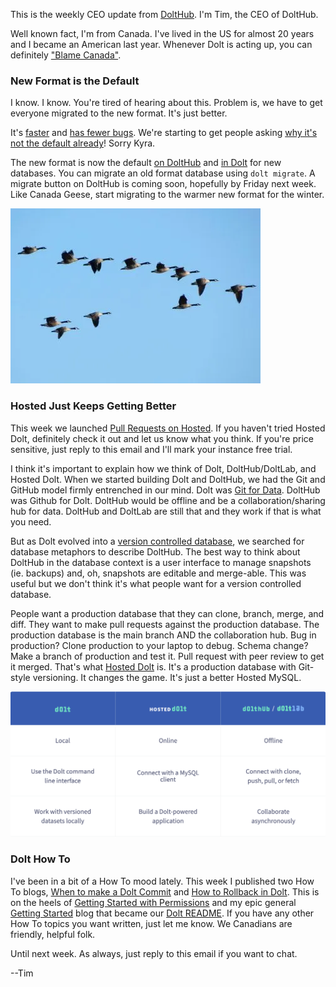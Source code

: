 This is the weekly CEO update from [DoltHub](https://www.dolthub.com/). I'm Tim, the CEO of DoltHub. 

Well known fact, I'm from Canada. I've lived in the US for almost 20 years and I became an American last year. Whenever Dolt is acting up, you can definitely ["Blame Canada"](https://www.youtube.com/watch?v=bOR38552MJA).

### New Format is the Default

I know. I know. You're tired of hearing about this. Problem is, we have to get everyone migrated to the new format. It's just better. 

It's [faster](https://docs.dolthub.com/sql-reference/benchmarks/latency) and [has fewer bugs](https://github.com/dolthub/dolt/issues/4419). We're starting to get people asking [why it's not the default already](https://github.com/dolthub/dolt/issues/4419#issuecomment-1261527471)! Sorry Kyra.

The new format is now the default [on DoltHub](https://www.dolthub.com/blog/2022-09-19-new-format-dolthub/) and [in Dolt](https://www.dolthub.com/blog/2022-09-30-new-format-default/) for new databases. You can migrate an old format database using `dolt migrate`. A migrate button on DoltHub is coming soon, hopefully by Friday next week. Like Canada Geese, start migrating to the warmer new format for the winter.

[![Migrate](../images/canada-geese.png)](https://www.dolthub.com/blog/2022-09-30-new-format-default/)

### Hosted Just Keeps Getting Better

This week we launched [Pull Requests on Hosted](https://www.dolthub.com/blog/2022-09-26-hosted-ui-writes/). If you haven't tried Hosted Dolt, definitely check it out and let us know what you think. If you're price sensitive, just reply to this email and I'll mark your instance free trial.

I think it's important to explain how we think of Dolt, DoltHub/DoltLab, and Hosted Dolt. When we started building Dolt and DoltHub, we had the Git and GitHub model firmly entrenched in our mind. Dolt was [Git for Data](https://www.dolthub.com/blog/2020-03-06-so-you-want-git-for-data/). DoltHub was Github for Dolt. DoltHub would be offline and be a collaboration/sharing hub for data. DoltHub and DoltLab are still that and they work if that is what you need.

But as Dolt evolved into a [version controlled database](https://www.dolthub.com/blog/2022-08-04-database-versioning/), we searched for database metaphors to describe DoltHub. The best way to think about DoltHub in the database context is a user interface to manage snapshots (ie. backups) and, oh, snapshots are editable and merge-able. This was useful but we don't think it's what people want for a version controlled database. 

People want a production database that they can clone, branch, merge, and diff. They want to make pull requests against the production database. The production database is the main branch AND the collaboration hub. Bug in production? Clone production to your laptop to debug. Schema change? Make a branch of production and test it. Pull request with peer review to get it merged. That's what [Hosted Dolt](https://hosted.doltdb.com/) is. It's a production database with Git-style versioning. It changes the game. It's just a better Hosted MySQL.

[![Which Dolt is right for you?](../images/dolt-options.png)](https://hosted.doltdb.com/#which-dolt-is-right-for-you)

### Dolt How To

I've been in a bit of a How To mood lately. This week I published two How To blogs, [When to make a Dolt Commit](https://www.dolthub.com/blog/2022-09-28-when-to-dolt-commit/) and [How to Rollback in Dolt](https://www.dolthub.com/blog/2022-09-23-dolt-rollback-options/). This is on the heels of [Getting Started with Permissions](https://www.dolthub.com/blog/2022-08-19-dolt-permissions-introduction/) and my epic general 
[Getting Started](https://www.dolthub.com/blog/2022-06-13-version-controllled-database-getting-started/) blog that became our [Dolt README](https://github.com/dolthub/dolt). If you have any other How To topics you want written, just let me know. We Canadians are friendly, helpful folk.

Until next week. As always, just reply to this email if you want to chat.

--Tim

